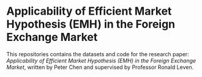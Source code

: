 # Applicability of Efficient Market Hypothesis (EMH) in the Foreign Exchange Market

This repositories contains the datasets and code for the research paper: *Applicability of Efficient Market Hypothesis (EMH) in the Foreign Exchange Market*, written by Peter Chen and supervised by Professor Ronald Leven. 
